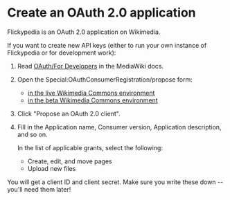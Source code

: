 # Create an OAuth 2.0 application

Flickypedia is an OAuth 2.0 application on Wikimedia.

If you want to create new API keys (either to run your own instance of Flickypedia or for development work):

1.  Read [OAuth/For Developers][for_developers] in the MediaWiki docs.

2.  Open the Special:OAuthConsumerRegistration/propose form:

    *   [in the live Wikimedia Commons environment](https://meta.wikimedia.org/wiki/Special:OAuthConsumerRegistration/propose)
    *   [in the beta Wikimedia Commons environment](https://meta.wikimedia.beta.wmflabs.org/wiki/Special:OAuthConsumerRegistration/propose)

3.  Click "Propose an OAuth 2.0 client".

4.  Fill in the Application name, Consumer version, Application description, and so on.

    In the list of applicable grants, select the following:
    
    *   Create, edit, and move pages
    *   Upload new files

You will get a client ID and client secret.
Make sure you write these down -- you'll need them later!

[for_developers]: https://www.mediawiki.org/wiki/OAuth/For_Developers
